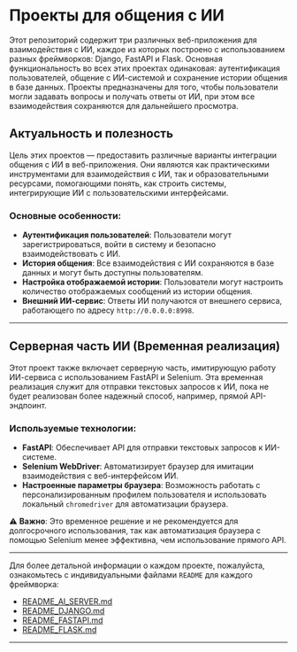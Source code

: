 # Проекты для общения с ИИ

Этот репозиторий содержит три различных веб-приложения для взаимодействия с ИИ, каждое из которых построено с использованием разных фреймворков: Django, FastAPI и Flask. Основная функциональность во всех этих проектах одинаковая: аутентификация пользователей, общение с ИИ-системой и сохранение истории общения в базе данных. Проекты предназначены для того, чтобы пользователи могли задавать вопросы и получать ответы от ИИ, при этом все взаимодействия сохраняются для дальнейшего просмотра.

## Актуальность и полезность

Цель этих проектов — предоставить различные варианты интеграции общения с ИИ в веб-приложения. Они являются как практическими инструментами для взаимодействия с ИИ, так и образовательными ресурсами, помогающими понять, как строить системы, интегрирующие ИИ с пользовательскими интерфейсами.

### Основные особенности:
- **Аутентификация пользователей**: Пользователи могут зарегистрироваться, войти в систему и безопасно взаимодействовать с ИИ.
- **История общения**: Все взаимодействия с ИИ сохраняются в базе данных и могут быть доступны пользователям.
- **Настройка отображаемой истории**: Пользователи могут настроить количество отображаемых сообщений из истории общения.
- **Внешний ИИ-сервис**: Ответы ИИ получаются от внешнего сервиса, работающего по адресу `http://0.0.0.0:8998`.

---

## Серверная часть ИИ (Временная реализация)

Этот проект также включает серверную часть, имитирующую работу ИИ-сервиса с использованием FastAPI и Selenium. Эта временная реализация служит для отправки текстовых запросов к ИИ, пока не будет реализован более надежный способ, например, прямой API-эндпоинт.

### Используемые технологии:
- **FastAPI**: Обеспечивает API для отправки текстовых запросов к ИИ-системе.
- **Selenium WebDriver**: Автоматизирует браузер для имитации взаимодействия с веб-интерфейсом ИИ.
- **Настроенные параметры браузера**: Возможность работать с персонализированным профилем пользователя и использовать локальный `chromedriver` для автоматизации браузера.

⚠️ **Важно**: Это временное решение и не рекомендуется для долгосрочного использования, так как автоматизация браузера с помощью Selenium менее эффективна, чем использование прямого API.

---

Для более детальной информации о каждом проекте, пожалуйста, ознакомьтесь с индивидуальными файлами `README` для каждого фреймворка:

- [README_AI_SERVER.md](README_AI_SERVER.md)
- [README_DJANGO.md](README_DJANGO.md)
- [README_FASTAPI.md](README_FASTAPI.md)
- [README_FLASK.md](README_FLASK.md)

---
